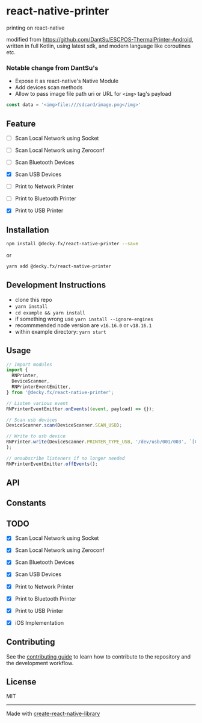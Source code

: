 # react-native-printer

printing on react-native

modified from https://github.com/DantSu/ESCPOS-ThermalPrinter-Android, 
written in full Kotlin, using latest sdk, and modern language like coroutines etc.

### Notable change from DantSu's
 - Expose it as react-native's Native Module
 - Add devices scan methods
 - Allow to pass image file path uri or URL for `<img>` tag's payload
 ```js
 const data = '<img>file:///sdcard/image.png</img>'
 ```

## Feature
- [ ] Scan Local Network using Socket
- [ ] Scan Local Network using Zeroconf
- [ ] Scan Bluetooth Devices
- [x] Scan USB Devices
- [ ] Print to Network Printer
- [ ] Print to Bluetooth Printer
- [x] Print to USB Printer


## Installation

```sh
npm install @decky.fx/react-native-printer --save
```
or

```sh
yarn add @decky.fx/react-native-printer
```

## Development Instructions

- clone this repo
- `yarn install` 
- `cd example && yarn install`
- if something wrong use `yarn install --ignore-engines`
- recommmended node version are `v16.16.0` or `v18.16.1`
- within example directory: `yarn start`

## Usage

```js
// Import modules
import {
  RNPrinter,
  DeviceScanner,
  RNPrinterEventEmitter,
} from '@decky.fx/react-native-printer';

// Listen various event
RNPrinterEventEmitter.onEvents((event, payload) => {});

// Scan usb devices
DeviceScanner.scan(DeviceScanner.SCAN_USB);

// Write to usb device 
RNPrinter.write(DeviceScanner.PRINTER_TYPE_USB, '/dev/usb/001/003', `[C]<img>${imageUri}</img>\n"` + '[L]\n'
);

// unsubscribe listeners if no longer needed
RNPrinterEventEmitter.offEvents();
```

## API

## Constants

## TODO
- [x] Scan Local Network using Socket
- [x] Scan Local Network using Zeroconf
- [X] Scan Bluetooth Devices
- [x] Scan USB Devices
- [x] Print to Network Printer
- [x] Print to Bluetooth Printer
- [x] Print to USB Printer
- [x] iOS Implementation


## Contributing

See the [contributing guide](CONTRIBUTING.md) to learn how to contribute to the repository and the development workflow.

## License

MIT

---

Made with [create-react-native-library](https://github.com/callstack/react-native-builder-bob)
